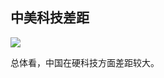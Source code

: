 ## 中美科技差距
![](https://tva1.sinaimg.cn/large/008vxvgGgy1h87xeup9d6j30zk0r9wg7.jpg)

总体看，中国在硬科技方面差距较大。